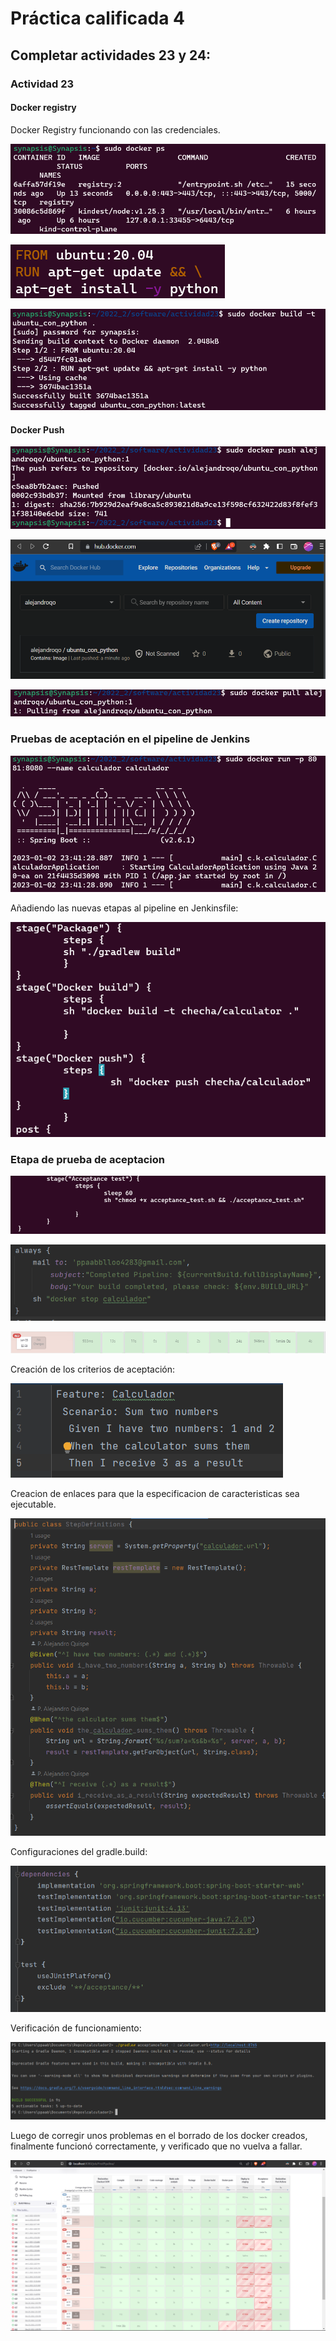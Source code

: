 # Práctica calificada 4

## Completar actividades 23 y 24:

### Actividad 23

#### Docker registry

Docker Registry funcionando con las credenciales.

![image-20230102175257028](README.assets/image-20230102175257028.png)

![image-20230102175516853](README.assets/image-20230102175516853.png)

![image-20230102180005787](README.assets/image-20230102180005787.png)

#### Docker Push

![image-20230102181444913](README.assets/image-20230102181444913.png)

![image-20230102181546126](README.assets/image-20230102181546126.png)

![image-20230102182413107](README.assets/image-20230102182413107.png)

### Pruebas de aceptación en el pipeline de Jenkins

![image-20230102184311833](README.assets/image-20230102184311833.png)

Añadiendo las nuevas etapas al pipeline en Jenkinsfile:

![image-20230102190327680](README.assets/image-20230102190327680.png)

### Etapa de prueba de aceptacion

![image-20230102191750680](README.assets/image-20230102191750680.png)

![image-20230103000510666](README.assets/image-20230103000510666.png)

![image-20230102235543315](README.assets/image-20230102235543315.png)

Creación de los criterios de aceptación:

![image-20230103000744156](README.assets/image-20230103000744156.png)

Creacion de enlaces para que la especificacion de caracteristicas sea ejecutable.

![image-20230103001051764](README.assets/image-20230103001051764.png)

Configuraciones del gradle.build:

![image-20230103001243645](README.assets/image-20230103001243645.png)

Verificación de funcionamiento:

![image-20230103001447867](README.assets/image-20230103001447867.png)

Luego de corregir unos problemas en el borrado de los docker creados, finalmente funcionó correctamente, y verificado que no vuelva a fallar.

![image-20230103010919754](README.assets/image-20230103010919754.png)
